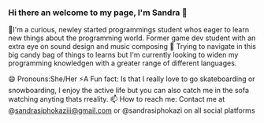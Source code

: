 ### Hi there an welcome to my page, I'm Sandra 👋

🌱I'm a curious, newley started programmings student whos eager to learn new things about the programming world. Former game dev student with an extra eye on sound design and music composing
🔭 Trying to navigate in this big candy bag of things to learns but I'm currently looking to widen my programming knowledgen with a greater range of different languages.


😄 Pronouns:She/Her
⚡A Fun fact: Is that I really love to go skateboarding or snowboarding, I enjoy the active life but you can also catch me in the sofa watching anyting thats rreality.
📫 How to reach me: Contact me at @sandrasiphokaziii@gmail.com or @sandrasiphokazi on all social platforms

